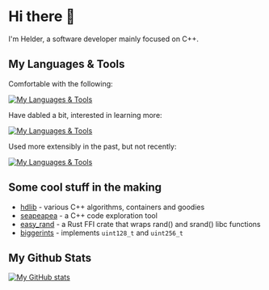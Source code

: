 # Hi there 👋

I'm Helder, a software developer mainly focused on C++. 


## My Languages & Tools

Comfortable with the following:

[![My Languages & Tools](https://skillicons.dev/icons?i=c,cpp,python,rust,bash,cmake,linux,vscode,docker&theme=dark)](https://skillicons.dev)

Have dabled a bit, interested in learning more:

[![My Languages & Tools](https://skillicons.dev/icons?i=zig,golang,haskell&theme=dark)](https://skillicons.dev)

Used more extensibly in the past, but not recently:

[![My Languages & Tools](https://skillicons.dev/icons?i=matlab,latex,raspberrypi&theme=dark)](https://skillicons.dev)


## Some cool stuff in the making
- [hdlib](https://github.com/helderTZ/hdlib) - various C++ algorithms, containers and goodies
- [seapeapea](https://github.com/helderTZ/seapeapea) - a C++ code exploration tool
- [easy_rand](https://github.com/helderTZ/easy_rand) - a Rust FFI crate that wraps rand() and srand() libc functions
- [biggerints](https://github.com/helderTZ/biggerints) - implements `uint128_t` and `uint256_t`


## My Github Stats
[![My GitHub stats](https://github-readme-stats.vercel.app/api?username=helderTZ&show_icons=true&theme=vue-dark)](https://github.com/anuraghazra/github-readme-stats)
